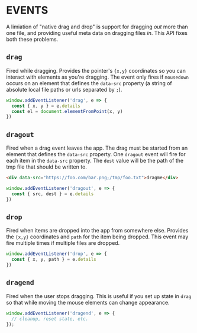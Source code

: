 # EVENTS

A limiation of "native drag and drop" is support for dragging *out* more than
one file, and providing useful meta data on dragging files *in*. This API fixes
both these problems.

## `drag`

Fired while dragging. Provides the pointer's `{x,y}` coordinates so you can
interact with elements as you're dragging. The event only fires if `mousedown`
occurs on an element that defines the `data-src` property (a string of absolute
local file paths or urls separated by `;`).

```js
window.addEventListener('drag', e => {
  const { x, y } = e.details
  const el = document.elementFromPoint(x, y)
})
```

## `dragout`

Fired when a drag event leaves the app. The drag must be started from an element
that defines the `data-src` property. One `dragout` event will fire for each
item in the `data-src` property. The `dest` value will be the path of the tmp
file that should be written to.

```html
<div data-src="https://foo.com/bar.png;/tmp/foo.txt">dragme</div>
```

```js
window.addEventListener('dragout', e => {
  const { src, dest } = e.details
})
```

## `drop`

Fired when items are dropped into the app from somewhere else. Provides the
`{x,y}` coordinates and `path` for the item being dropped. This event may fire
multiple times if multiple files are dropped.

```js
window.addEventListener('drop', e => {
  const { x, y, path } = e.details
})
```

## `dragend`

Fired when the user stops dragging. This is useful if you set up state in `drag`
so that while moving the mouse elements can change appearance.

```js
window.addEventListener('dragend', e => {
  // cleanup, reset state, etc.
});
```
